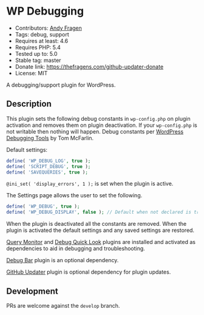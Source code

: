 # WP Debugging

* Contributors: [Andy Fragen](https://github.com/afragen)
* Tags: debug, support
* Requires at least: 4.6
* Requires PHP: 5.4
* Tested up to: 5.0
* Stable tag: master
* Donate link: <https://thefragens.com/github-updater-donate>
* License: MIT

A debugging/support plugin for WordPress.

## Description

This plugin sets the following debug constants in `wp-config.php` on plugin activation and removes them on plugin deactivation. If your `wp-config.php` is not writable then nothing will happen. Debug constants per [WordPress Debugging Tools](https://tommcfarlin.com/native-wordpress-debugging-tools/) by Tom McFarlin.

Default settings:

```php
define( 'WP_DEBUG_LOG', true );
define( 'SCRIPT_DEBUG', true );
define( 'SAVEQUERIES', true );
```

<code>@ini_set( 'display_errors', 1 );</code> is set when the plugin is active.

The Settings page allows the user to set the following.

```php
define( 'WP_DEBUG', true );
define( 'WP_DEBUG_DISPLAY', false ); // Default when not declared is true.
```

When the plugin is deactivated all the constants are removed. When the plugin is activated the default settings and any saved settings are restored.

[Query Monitor](https://wordpress.org/plugins/query-monitor/) and [Debug Quick Look](https://github.com/norcross/debug-quick-look) plugins are installed and activated as dependencies to aid in debugging and troubleshooting.

[Debug Bar](https://wordpress.org/plugins/debug-bar/) plugin is an optional dependency.

[GitHub Updater](https://github.com/afragen/github-updater) plugin is optional dependency for plugin updates.

## Development

PRs are welcome against the `develop` branch.
